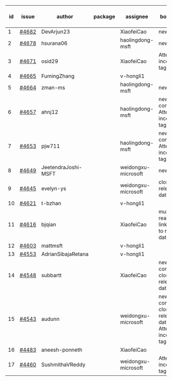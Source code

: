 | id | issue | author | package | assignee | bot advice | created date of issue | target release date | date from target |
| ------ | ------ | ------ | ------ | ------ | ------ | ------ | ------ | :-----: |
| 1 | [#4682](https://github.com/Azure/sdk-release-request/issues/4682) | DevArjun23 |  | XiaofeiCao | new issue. | 10-24 | 11-24 |  |
| 2 | [#4678](https://github.com/Azure/sdk-release-request/issues/4678) | hsurana06 |  | haolingdong-msft | new issue. | 10-23 | 11-24 |  |
| 3 | [#4671](https://github.com/Azure/sdk-release-request/issues/4671) | osid29 |  | XiaofeiCao | Attention to inconsistent tag | 10-23 | 11-24 |  |
| 4 | [#4665](https://github.com/Azure/sdk-release-request/issues/4665) | FumingZhang |  | v-hongli1 |  | 10-20 |  | 0 |
| 5 | [#4664](https://github.com/Azure/sdk-release-request/issues/4664) | zman-ms |  | haolingdong-msft | new issue. | 10-18 | 11-24 |  |
| 6 | [#4657](https://github.com/Azure/sdk-release-request/issues/4657) | ahnj12 |  | haolingdong-msft | new comment. Attention to inconsistent tag | 10-17 | 11-24 |  |
| 7 | [#4653](https://github.com/Azure/sdk-release-request/issues/4653) | pjw711 |  | haolingdong-msft | new comment. Attention to inconsistent tag | 10-13 | 11-24 |  |
| 8 | [#4649](https://github.com/Azure/sdk-release-request/issues/4649) | JeetendraJoshi-MSFT |  | weidongxu-microsoft | new issue. | 10-13 | 11-24 |  |
| 9 | [#4645](https://github.com/Azure/sdk-release-request/issues/4645) | evelyn-ys |  | weidongxu-microsoft | close to release date.  | 10-13 | 10-27 | 0 |
| 10 | [#4621](https://github.com/Azure/sdk-release-request/issues/4621) | t-bzhan |  | v-hongli1 |  | 10-08 |  | 0 |
| 11 | [#4616](https://github.com/Azure/sdk-release-request/issues/4616) | bjqian |  | XiaofeiCao | multi readme link! close to release date.  | 10-07 | 10-27 | 0 |
| 12 | [#4603](https://github.com/Azure/sdk-release-request/issues/4603) | mattmsft |  | v-hongli1 |  | 10-03 |  | 0 |
| 13 | [#4553](https://github.com/Azure/sdk-release-request/issues/4553) | AdrianSibajaRetana |  | v-hongli1 |  | 09-22 |  | 0 |
| 14 | [#4548](https://github.com/Azure/sdk-release-request/issues/4548) | subbartt |  | XiaofeiCao | new comment. close to release date.  | 09-22 | 10-27 | 0 |
| 15 | [#4543](https://github.com/Azure/sdk-release-request/issues/4543) | audunn |  | weidongxu-microsoft | new comment. close to release date.  Attention to inconsistent tag | 09-21 | 10-27 | 0 |
| 16 | [#4483](https://github.com/Azure/sdk-release-request/issues/4483) | aneesh-ponneth |  | XiaofeiCao |  | 08-31 | 09-22 |  |
| 17 | [#4460](https://github.com/Azure/sdk-release-request/issues/4460) | SushmithaVReddy |  | weidongxu-microsoft | Attention to inconsistent tag | 08-23 | 09-22 |  |
